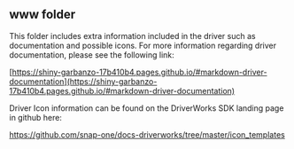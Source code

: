 ## www folder

This folder includes extra information included in the driver such as documentation and possible icons. For more information regarding driver documentation, please see the following link:

[https://shiny-garbanzo-17b410b4.pages.github.io/#markdown-driver-documentation](https://shiny-garbanzo-17b410b4.pages.github.io/#markdown-driver-documentation)


Driver Icon information can be found on the DriverWorks SDK landing page in github here: 

https://github.com/snap-one/docs-driverworks/tree/master/icon_templates
